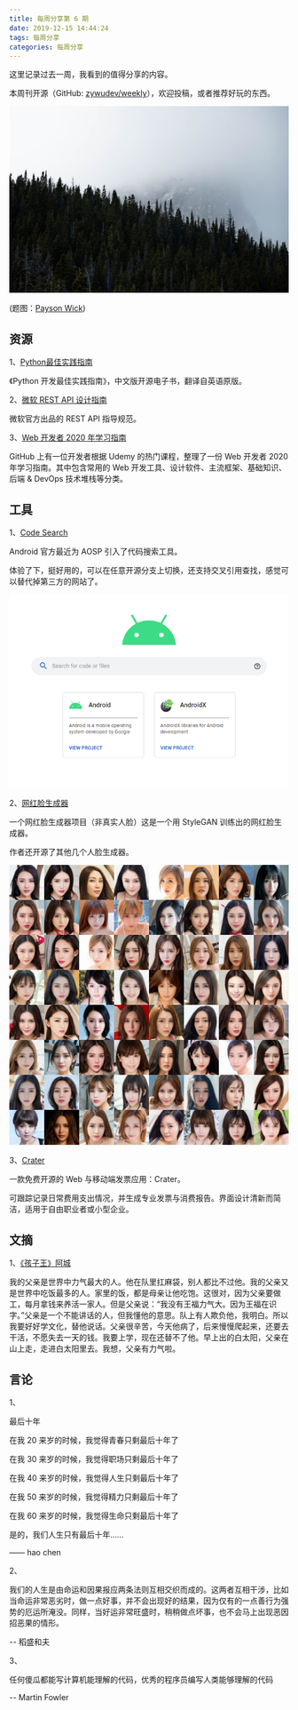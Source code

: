 ```yaml
---
title: 每周分享第 6 期
date: 2019-12-15 14:44:24
tags: 每周分享 
categories: 每周分享
---
```


这里记录过去一周，我看到的值得分享的内容。

本周刊开源（GitHub: [zywudev/weekly](https://github.com/zywudev/weekly)），欢迎投稿，或者推荐好玩的东西。

![titu](weekly-issue-6/titu.jpg)

(题图：[Payson Wick](https://unsplash.com/@paysonwick))

## 资源

1、[Python最佳实践指南](https://pythonguidecn.readthedocs.io/zh/latest/)

《Python 开发最佳实践指南》，中文版开源电子书，翻译自英语原版。 

2、[微软 REST API 设计指南](https://github.com/microsoft/api-guidelines/blob/master/Guidelines.md)

微软官方出品的 REST API 指导规范。

3、[Web 开发者 2020 年学习指南](https://github.com/andrews1022/web-development-2020-course-list)

GitHub 上有一位开发者根据 Udemy 的热门课程，整理了一份 Web 开发者 2020 年学习指南。其中包含常用的 Web 开发工具、设计软件、主流框架、基础知识、后端 & DevOps 技术堆栈等分类。

## 工具

1、[Code Search](https://cs.android.com/)

Android 官方最近为  AOSP 引入了代码搜索工具。

体验了下，挺好用的，可以在任意开源分支上切换，还支持交叉引用查找，感觉可以替代掉第三方的网站了。

![](weekly-issue-6/aosp.png)

2、[网红脸生成器](https://github.com/a312863063/seeprettyface-generator-wanghong)

一个网红脸生成器项目（非真实人脸）这是一个用 StyleGAN 训练出的网红脸生成器。

作者还开源了其他几个人脸生成器。

![64_examples](weekly-issue-6/64_examples.jpg)

3、[Crater](https://github.com/bytefury/crater)

一款免费开源的 Web 与移动端发票应用：Crater。

可跟踪记录日常费用支出情况，并生成专业发票与消费报告。界面设计清新而简洁，适用于自由职业者或小型企业。

## 文摘

1、[《孩子王》阿城](http://www.readers365.com/baihuajiang/mydoc013.htm)

我的父亲是世界中力气最大的人。他在队里扛麻袋，别人都比不过他。我的父亲又是世界中吃饭最多的人。家里的饭，都是母亲让他吃饱。这很对，因为父亲要做工，每月拿钱来养活一家人。但是父亲说：“我没有王福力气大。因为王福在识字。”父亲是一个不能讲话的人，但我懂他的意思。队上有人欺负他，我明白。所以我要好好学文化，替他说话。父亲很辛苦，今天他病了，后来慢慢爬起来，还要去干活，不愿失去一天的钱。我要上学，现在还替不了他。早上出的白太阳，父亲在山上走，走进白太阳里去。我想，父亲有力气啦。

## 言论

1、

最后十年

在我 20 来岁的时候，我觉得青春只剩最后十年了 

在我 30 来岁的时候，我觉得职场只剩最后十年了 

在我 40 来岁的时候，我觉得人生只剩最后十年了 

在我 50 来岁的时候，我觉得精力只剩最后十年了 

在我 60 来岁的时候，我觉得生命只剩最后十年了 

是的，我们人生只有最后十年…… 

—— hao chen

2、

我们的人生是由命运和因果报应两条法则互相交织而成的。这两者互相干涉，比如当命运非常恶劣时，做一点好事，并不会出现好的结果，因为仅有的一点善行为强势的厄运所淹没。同样，当好运非常旺盛时，稍稍做点坏事，也不会马上出现恶因招恶果的情形。 

-- 稻盛和夫

3、

任何傻瓜都能写计算机能理解的代码，优秀的程序员编写人类能够理解的代码

-- Martin Fowler